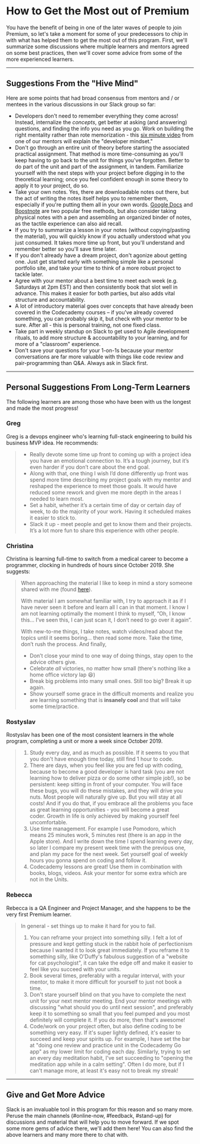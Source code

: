 # How to Get the Most out of Premium

You have the benefit of being in one of the later waves of people to join Premium, so let's take a moment for some of your predecessors to chip in with what has helped them to get the most out of this program.  First, we'll summarize some discussions where multiple learners and mentors agreed on some best practices, then we'll cover some advice from some of the more experienced learners.

---

## Suggestions From the "Hive Mind"

Here are some points that had broad consensus from mentors and / or mentees in the various discussions in our Slack group so far:

* Developers don't need to remember everything they come across!  Instead, internalize the _concepts_, get better at asking (and answering) questions, and finding the info you need as you go.  Work on building the right mentality rather than rote memorization - this [six minute video](https://youtu.be/rWMuEIcdJP4) from one of our mentors will explain the "developer mindset."
* Don't go through an entire unit of theory before starting the associated practical assignment.  That method is more time-consuming as you'll keep having to go back to the unit for things you've forgotten.  Better to do part of the unit and part of the assignment, in tandem.  Familiarize yourself with the next steps with your project before digging in to the theoretical learning; once you feel confident enough in some theory to apply it to your project, do so.
* Take your own notes.  Yes, there are downloadable notes out there, but the act of writing the notes itself helps you to remember them, especially if you're putting them all in your own words.  [Google Docs](https://www.google.com/docs/about/) and [Boostnote](https://boostnote.io/) are two popular free methods, but also consider taking physical notes with a pen and assembling an organized binder of notes, as the tactile experience can also aid recall.
* If you try to summarize a lesson in your notes (without copying/pasting the material), you will quickly know if you actually understood what you just consumed. It takes more time up front, but you'll understand and remember better so you'll save time later.
* If you don't already have a dream project, don't agonize about getting one.  Just get started early with something simple like a personal portfolio site, and take your time to think of a more robust project to tackle later.
* Agree with your mentor about a best time to meet each week (e.g. Saturdays at 2pm EST) and then consistently book that slot well in advance. This makes it easier for both parties, but also adds vital structure and accountability.
* A lot of introductory material goes over concepts that have already been covered in the Codecademy courses – if you've already covered something, you can probably skip it, but check with your mentor to be sure.  After all - this is personal training, not one fixed class.
* Take part in weekly standup on Slack to get used to Agile development rituals, to add more structure & accountability to your learning, and for more of a "classroom" experience.
* Don't save your questions for your 1-on-1s because your mentor conversations are far more valuable with things like code review and pair-programming than Q&A. Always ask in Slack first.

---

## Personal Suggestions From Long-Term Learners

The following learners are among those who have been with us the longest and made the most progress!

### Greg

Greg is a devops engineer who's learning full-stack engineering to build his business MVP idea.  He recommends:

>* Really devote some time up front to coming up with a project idea you have an emotional connection to. It’s a tough journey, but it’s even harder if you don’t care about the end goal.
>* Along with that, one thing I wish I’d done differently up front was spend more time describing my project goals with my mentor and reshaped the experience to meet those goals. It would have reduced some rework and given me more depth in the areas I needed to learn most.
>* Set a habit, whether it’s a certain time of day or certain day of week, to do the majority of your work. Having it scheduled makes it easier to stick to.
>* Slack it up - meet people and get to know them and their projects. It’s a lot more fun to share this experience with other people.

### Christina

Christina is learning full-time to switch from a medical career to become a programmer, clocking in hundreds of hours since October 2019.  She suggests:

>When approaching the material I like to keep in mind a story someone shared with me (found [here](http://www.ashidakim.com/zenkoans/1acupoftea.html)).
>
>With material I am somewhat familiar with, I try to approach it as if I have never seen it before and learn all I can in that moment. I know I am not learning optimally the moment I think to myself, “Oh, I know this… I’ve seen this, I can just scan it, I don’t need to go over it again”.
>
>With new-to-me things, I take notes, watch videos/read about the topics until it seems boring… then read some more.  Take the time, don’t rush the process.
>And finally,
>* Don’t close your mind to one way of doing things, stay open to the advice others give.
>* Celebrate _all_ victories, no matter how small (there's nothing like a home office victory lap :laughing:)
>* Break big problems into many small ones. Still too big? Break it up again.
>* Show yourself some grace in the difficult moments and realize you are learning something that is **insanely cool** and that will take some time/practice.

### Rostyslav

Rostyslav has been one of the most consistent learners in the whole program, completing a unit or more a week since October 2019.

>1. Study every day, and as much as possible. If it seems to you that you don't have enough time today, still find 1 hour to code.
>2. There are days, when you feel like you are fed up with coding, because to become a good developer is hard task (you are not learning how to deliver pizza or do some other simple job!), so be persistent: keep sitting in front of your computer. You will face these bugs, you will do these mistakes, and they will drive you nuts. Most people will naturally give up. But you will stay at all costs! And if you do that, if you embrace all the problems you face as great learning opportunities - you will become a great coder. Growth in life is only achieved by making yourself feel uncomfortable. 
>3. Use time management. For example I use Pomodoro, which means 25 minutes work, 5 minutes rest (there is an app in the Apple store). And I write down the time I spend learning every day, so later I compare my present week time with the previous one, and plan my pace for the next week. Set yourself goal of weekly hours you gonna spend on coding and follow it.
>4. Codecademy lessons are great! Use them in combination with books, blogs, videos. Ask your mentor for some extra which are not in the Units.

### Rebecca

Rebecca is a QA Engineer and Project Manager, and she happens to be the very first Premium learner.

>In general - set things up to make it hard for you to fail.
>1. You can reframe your project into something silly. I felt a lot of pressure and kept getting stuck in the rabbit hole of perfectionism because I wanted it to look great immediately. If you reframe it to something silly, like O'Duffy's fabulous suggestion of a "website for cat psychologist", it can take the edge off and make it easier to feel like you succeed with your units.
>2. Book several times, preferably with a regular interval, with your  mentor, to make it more difficult for yourself to just not book a time.
>3. Don't stare yourself blind on that you have to complete the next unit for your next mentor meeting. End your mentor meetings with discussing "what should you do until next session", and preferably keep it to something so small that you feel pumped and you most definitely will complete it. If you do more, then that's awesome!
>4. Code/work on your project often, but also define coding to be something very easy. If it's super lightly defined, it's easier to succeed and keep your spirits up. For example, I have set the bar at "doing one review and practice unit in the Codecademy Go app" as my lower limit for coding each day. Similarly, trying to set an every day meditation habit, I've set succeeding to "opening the meditation app while in a calm setting". Often I do more, but if I can't manage more, at least it's easy not to break my streak!

---

## Give and Get More Advice

Slack is an invaluable tool in this program for this reason and so many more.  Peruse the main channels (#online-now, #feedback, #stand-up) for discussions and material that will help you to move forward.  If we spot some more gems of advice there, we'll add them here!  You can also find the above learners and many more there to chat with.
